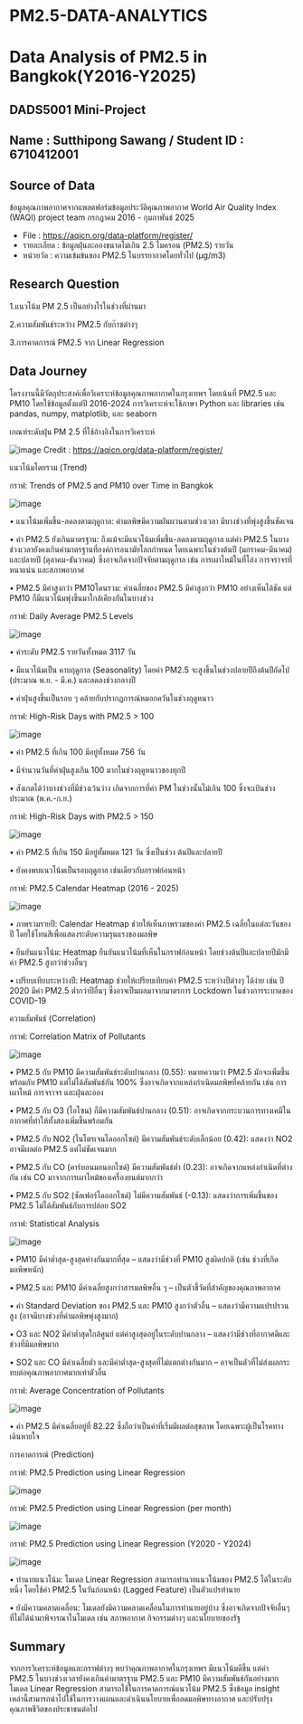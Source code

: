 # PM2.5-DATA-ANALYTICS
# Data Analysis of PM2.5 in Bangkok(Y2016-Y2025)
## DADS5001 Mini-Project
## Name : Sutthipong Sawang  /  Student ID : 6710412001
## Source of Data 
ข้อมูลคุณภาพอากาศจากแพลตฟอร์มข้อมูลประวัติคุณภาพอากาศ World Air Quality Index (WAQI) project team กรกฎาคม 2016 - กุมภาพันธ์ 2025
- File : https://aqicn.org/data-platform/register/
- รายละเอียด : ข้อมูลฝุ่นละอองขนาดไม่เกิน 2.5 ไมครอน (PM2.5) รายวัน 
- หน่วยวัด : ความเข้มข้นของ PM2.5 ในบรรยากาศโดยทั่วไป (µg/m3)
## Research Question
1.แนวโน้ม PM 2.5 เป็นอย่างไรในช่วงที่ผ่านมา

2.ความสัมพันธ์ระหว่าง PM2.5 กับก๊าซต่างๆ

3.การคาดการณ์ PM2.5 จาก Linear Regression

## Data Journey
โครงงานนี้มีวัตถุประสงค์เพื่อวิเคราะห์ข้อมูลคุณภาพอากาศในกรุงเทพฯ โดยเน้นที่ PM2.5 และ PM10  โดยใช้ข้อมูลตั้งแต่ปี 2016-2024  การวิเคราะห์จะใช้ภาษา Python และ libraries เช่น pandas, numpy, matplotlib, และ seaborn

เกณฑ์ระดับฝุ่น PM 2.5 ที่ใช้อ้างอิงในการวิเคราะห์

![image](https://github.com/user-attachments/assets/b660bd2b-f39b-4c63-9750-0f6037298749)
Credit : https://aqicn.org/data-platform/register/

แนวโน้มโดยรวม (Trend)

กราฟ: Trends of PM2.5 and PM10 over Time in Bangkok

![image](https://github.com/user-attachments/assets/beda8325-0aa9-41b9-b3f6-fb8dcff7f187)

•	แนวโน้มเพิ่มขึ้น-ลดลงตามฤดูกาล: ค่ามลพิษมีความผันผวนตามช่วงเวลา มีบางช่วงที่พุ่งสูงขึ้นชัดเจน 

•	ค่า PM2.5 ยังเกินมาตรฐาน: ถึงแม้จะมีแนวโน้มเพิ่มขึ้น-ลดลงตามฤดูกาล แต่ค่า PM2.5 ในบางช่วงเวลายังคงเกินค่ามาตรฐานที่องค์การอนามัยโลกกำหนด โดยเฉพาะในช่วงต้นปี (มกราคม-มีนาคม) และปลายปี (ตุลาคม-ธันวาคม) ซึ่งอาจเกิดจากปัจจัยตามฤดูกาล เช่น การเผาไหม้ในที่โล่ง การจราจรที่หนาแน่น และสภาพอากาศ

•	PM2.5 มีค่าสูงกว่า PM10โดนรวม: ค่าเฉลี่ยของ PM2.5 มีค่าสูงกว่า PM10 อย่างเห็นได้ชัด แต่ PM10 ก็มีแนวโน้มพุ่งขึ้นมาใกล้เคียงกันในบางช่วง

กราฟ: Daily Average PM2.5 Levels

![image](https://github.com/user-attachments/assets/ddc0ab30-9eab-4e1d-85ec-9aa719cb9eb3)

•	ค่าระดับ PM2.5 รายวันทั้งหมด 3117 วัน

• มีแนวโน้มเป็น คาบฤดูกาล (Seasonality) โดยค่า PM2.5 จะสูงขึ้นในช่วงปลายปีถึงต้นปีถัดไป (ประมาณ พ.ย. - มี.ค.) และลดลงช่วงกลางปี

• ค่าฝุ่นสูงขึ้นเป็นรอบ ๆ คล้ายกับปรากฏการณ์หมอกควันในช่วงฤดูหนาว

กราฟ: High-Risk Days with PM2.5 > 100

![image](https://github.com/user-attachments/assets/06d9cdcb-1778-4637-a8bb-e5fcb3a8b43a)

•	ค่า PM2.5 ที่เกิน 100 มีอยู่ทั้งหมด 756 วัน 

• มีจำนวนวันที่ค่าฝุ่นสูงเกิน 100 มากในช่วงฤดูหนาวของทุกปี

• สังเกตได้ว่าบางช่วงที่มีช่วงเว้นว่าง เกิดจากการที่ค่า PM ในช่วงนั้นไม่เกิน 100 ซึ่งจะเป้นช่วงประมาณ (พ.ค.-ก.ย.)

กราฟ: High-Risk Days with PM2.5 > 150

![image](https://github.com/user-attachments/assets/6173f907-7265-40be-acec-cee7e2c84638)

•	ค่า PM2.5 ที่เกิน 150 มีอยู่ทั้มหมด 121 วัน ซึ่งเป็นช่วง ต้นปีและปลายปี

•	ยังคงพบแนวโน้มเป็นรอบฤดูกาล เช่นเดียวกับกราฟก่อนหน้า

กราฟ: PM2.5 Calendar Heatmap (2016 - 2025)

![image](https://github.com/user-attachments/assets/dbd04ce6-8886-45b6-b3b2-ecd6738c98e9)

•	ภาพรวมรายปี: Calendar Heatmap ช่วยให้เห็นภาพรวมของค่า PM2.5 เฉลี่ยในแต่ละวันของปี โดยใช้โทนสีเพื่อแสดงระดับความรุนแรงของมลพิษ

•	ยืนยันแนวโน้ม: Heatmap ยืนยันแนวโน้มที่เห็นในกราฟก่อนหน้า โดยช่วงต้นปีและปลายปีมักมีค่า PM2.5 สูงกว่าช่วงอื่นๆ

•	เปรียบเทียบระหว่างปี: Heatmap ช่วยให้เปรียบเทียบค่า PM2.5 ระหว่างปีต่างๆ ได้ง่าย เช่น ปี 2020 มีค่า PM2.5 ต่ำกว่าปีอื่นๆ ซึ่งอาจเป็นผลมาจากมาตรการ Lockdown ในช่วงการระบาดของ COVID-19

ความสัมพันธ์ (Correlation)

กราฟ: Correlation Matrix of Pollutants

![image](https://github.com/user-attachments/assets/81b58a9b-53d2-4ad7-8fe5-eb191982d8f9)

•	PM2.5 กับ PM10 มีความสัมพันธ์ระดับปานกลาง (0.55): หมายความว่า PM2.5 มักจะเพิ่มขึ้นพร้อมกับ PM10 แต่ไม่ได้สัมพันธ์กัน 100% ซึ่งอาจเกิดจากแหล่งกำเนิดมลพิษที่คล้ายกัน เช่น การเผาไหม้ การจราจร และฝุ่นละออง

•	PM2.5 กับ O3 (โอโซน) ก็มีความสัมพันธ์ปานกลาง (0.51): อาจเกิดจากกระบวนการทางเคมีในอากาศที่ทำให้ทั้งสองเพิ่มขึ้นพร้อมกัน

• PM2.5 กับ NO2 (ไนโตรเจนไดออกไซด์) มีความสัมพันธ์ระดับเล็กน้อย (0.42): แสดงว่า NO2 อาจมีผลต่อ PM2.5 แต่ไม่ชัดเจนมาก

• PM2.5 กับ CO (คาร์บอนมอนอกไซด์) มีความสัมพันธ์ต่ำ (0.23): อาจเกิดจากแหล่งกำเนิดที่ต่างกัน เช่น CO มาจากการเผาไหม้ของเครื่องยนต์มากกว่า

• PM2.5 กับ SO2 (ซัลเฟอร์ไดออกไซด์) ไม่มีความสัมพันธ์ (-0.13): แสดงว่าการเพิ่มขึ้นของ PM2.5 ไม่ได้สัมพันธ์กับการปล่อย SO2

กราฟ: Statistical Analysis

![image](https://github.com/user-attachments/assets/b2e7de65-d754-408d-b212-79e395af5355)

• PM10 มีค่าต่ำสุด-สูงสุดห่างกันมากที่สุด – แสดงว่ามีช่วงที่ PM10 สูงผิดปกติ (เช่น ช่วงที่เกิดมลพิษหนัก)

• PM2.5 และ PM10 มีค่าเฉลี่ยสูงกว่าสารมลพิษอื่น ๆ – เป็นตัวชี้วัดที่สำคัญของคุณภาพอากาศ

• ค่า Standard Deviation ของ PM2.5 และ PM10 สูงกว่าตัวอื่น – แสดงว่ามีความแปรปรวนสูง (อาจมีบางช่วงที่ค่ามลพิษพุ่งสูงมาก)

• O3 และ NO2 มีค่าต่ำสุดใกล้ศูนย์ แต่ค่าสูงสุดอยู่ในระดับปานกลาง – แสดงว่ามีช่วงที่อากาศดีและช่วงที่มีมลพิษมาก

• SO2 และ CO มีค่าเฉลี่ยต่ำ และมีค่าต่ำสุด-สูงสุดที่ไม่แตกต่างกันมาก – อาจเป็นตัวที่ไม่ส่งผลกระทบต่อคุณภาพอากาศมากเท่าตัวอื่น

กราฟ: Average Concentration of Pollutants

![image](https://github.com/user-attachments/assets/95a6228f-22dc-4cf6-b6c2-d9dbb4e7e939)

•	ค่า PM2.5 มีค่าเฉลี่ยอยู่ที่ 82.22 ซึ่งถือว่าเป็นค่าที่เริ่มมีผลต่อสุขภาพ โดยเฉพาะผู้เป็นโรคทางเดินหายใจ

การคาดการณ์ (Prediction)

กราฟ: PM2.5 Prediction using Linear Regression

![image](https://github.com/user-attachments/assets/89c73b33-7b74-4635-86f4-e171f2a73e9d)

กราฟ: PM2.5 Prediction using Linear Regression (per month)

![image](https://github.com/user-attachments/assets/647b7820-96d4-4159-863b-b4983c1bb2b5)

กราฟ: PM2.5 Prediction using Linear Regression (Y2020 - Y2024)

![image](https://github.com/user-attachments/assets/c4f748cd-f403-4429-a077-1c80f5060c44)

•	ทำนายแนวโน้ม: โมเดล Linear Regression สามารถทำนายแนวโน้มของ PM2.5 ได้ในระดับหนึ่ง โดยใช้ค่า PM2.5 ในวันก่อนหน้า (Lagged Feature) เป็นตัวแปรทำนาย

•	ยังมีความคลาดเคลื่อน: โมเดลยังมีความคลาดเคลื่อนในการทำนายอยู่บ้าง ซึ่งอาจเกิดจากปัจจัยอื่นๆ ที่ไม่ได้นำมาพิจารณาในโมเดล เช่น สภาพอากาศ กิจกรรมต่างๆ และนโยบายของรัฐ

## Summary
จากการวิเคราะห์ข้อมูลและกราฟต่างๆ พบว่าคุณภาพอากาศในกรุงเทพฯ มีแนวโน้มดีขึ้น แต่ค่า PM2.5 ในบางช่วงเวลายังคงเกินค่ามาตรฐาน PM2.5 และ PM10 มีความสัมพันธ์กันอย่างมาก โมเดล Linear Regression สามารถใช้ในการคาดการณ์แนวโน้ม PM2.5 ซึ่งข้อมูล insight เหล่านี้สามารถนำไปใช้ในการวางแผนและดำเนินนโยบายเพื่อลดมลพิษทางอากาศ และปรับปรุงคุณภาพชีวิตของประชาชนต่อไป

